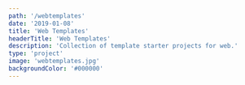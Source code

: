 ```yaml
---
path: '/webtemplates'
date: '2019-01-08'
title: 'Web Templates'
headerTitle: 'Web Templates'
description: 'Collection of template starter projects for web.'
type: 'project'
image: 'webtemplates.jpg'
backgroundColor: '#000000'
---
```

